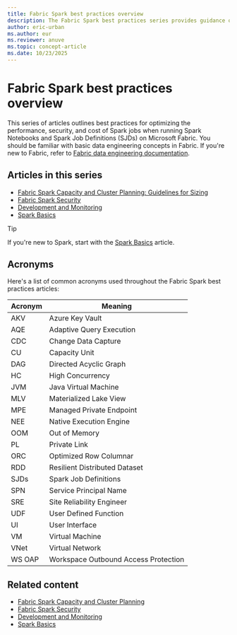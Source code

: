 ```yaml
---
title: Fabric Spark best practices overview
description: The Fabric Spark best practices series provides guidance on security, capacity planning, development lifecycle, observability, and fundamental concepts.
author: eric-urban
ms.author: eur
ms.reviewer: anuve
ms.topic: concept-article
ms.date: 10/23/2025
---
```


# Fabric Spark best practices overview

This series of articles outlines best practices for optimizing the performance, security, and cost of Spark jobs when running Spark Notebooks and Spark Job Definitions (SJDs) on Microsoft Fabric. You should be familiar with basic data engineering concepts in Fabric. If you're new to Fabric, refer to [Fabric data engineering documentation](/fabric/data-engineering).

## Articles in this series

- [Fabric Spark Capacity and Cluster Planning: Guidelines for Sizing](./spark-best-practices-capacity-planning.md)
- [Fabric Spark Security](./spark-best-practices-security.md)
- [Development and Monitoring](./spark-best-practices-development-monitoring.md)
- [Spark Basics](./spark-best-practices-basics.md)

> [!TIP]
> If you're new to Spark, start with the [Spark Basics](./spark-best-practices-basics.md) article. 

## Acronyms

Here's a list of common acronyms used throughout the Fabric Spark best practices articles:

| **Acronym** | **Meaning** |
|-------------|-------------|
| AKV         | Azure Key Vault |
| AQE         | Adaptive Query Execution |
| CDC         | Change Data Capture |
| CU          | Capacity Unit |
| DAG         | Directed Acyclic Graph |
| HC          | High Concurrency |
| JVM         | Java Virtual Machine |
| MLV         | Materialized Lake View |
| MPE         | Managed Private Endpoint |
| NEE         | Native Execution Engine |
| OOM         | Out of Memory |
| PL          | Private Link  |
| ORC         | Optimized Row Columnar |
| RDD         | Resilient Distributed Dataset |
| SJDs        | Spark Job Definitions |
| SPN         | Service Principal Name |
| SRE         | Site Reliability Engineer |
| UDF         | User Defined Function |
| UI          | User Interface    |
| VM          | Virtual Machine   |
| VNet        | Virtual Network   |
| WS OAP      | Workspace Outbound Access Protection |

## Related content

- [Fabric Spark Capacity and Cluster Planning](spark-best-practices-capacity-planning.md)
- [Fabric Spark Security](spark-best-practices-security.md)
- [Development and Monitoring](spark-best-practices-development-monitoring.md)
- [Spark Basics](spark-best-practices-basics.md)
